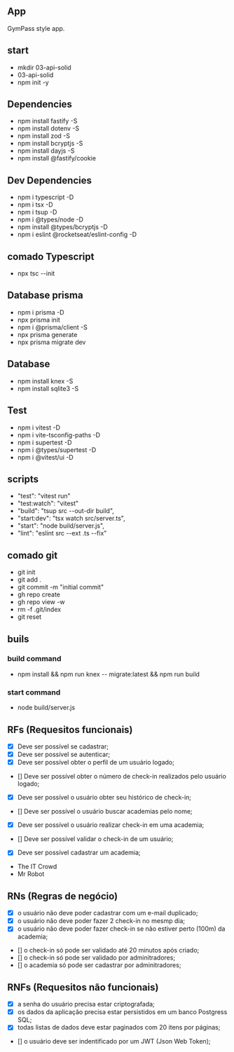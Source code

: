 ## App

GymPass style app.

## start

- mkdir 03-api-solid
- 03-api-solid
- npm init -y

## Dependencies

- npm install fastify -S
- npm install dotenv -S
- npm install zod -S
- npm install bcryptjs -S
- npm install dayjs -S
- npm install @fastify/cookie

## Dev Dependencies

- npm i typescript -D
- npm i tsx -D
- npm i tsup -D
- npm i @types/node -D
- npm install @types/bcryptjs -D
- npm i eslint @rocketseat/eslint-config -D

## comado Typescript

- npx tsc --init

## Database prisma

- npm i prisma -D
- npx prisma init
- npm i @prisma/client -S
- npx prisma generate
- npx prisma migrate dev

## Database

- npm install knex -S
- npm install sqlite3 -S

## Test

- npm i vitest -D
- npm i vite-tsconfig-paths -D
- npm i supertest -D
- npm i @types/supertest -D
- npm i @vitest/ui -D

## scripts

- "test": "vitest run"
- "test:watch": "vitest"
- "build": "tsup src --out-dir build",
- "start:dev": "tsx watch src/server.ts",
- "start": "node build/server.js",
- "lint": "eslint src --ext .ts --fix"

## comado git

- git init
- git add .
- git commit -m "initial commit"
- gh repo create
- gh repo view -w
- rm -f .git/index
- git reset

## buils

### build command

- npm install && npm run knex -- migrate:latest && npm run build

### start command

- node build/server.js

## RFs (Requesitos funcionais)

- [x] Deve ser possível se cadastrar;
- [x] Deve ser possível se autenticar;
- [x] Deve ser possível obter o perfil de um usuário logado;
- [] Deve ser possível obter o número de check-in realizados pelo usuário logado;
- [x] Deve ser possível o usuário obter seu histórico de check-in;
- [] Deve ser possível o usuário buscar academias pelo nome;
- [x] Deve ser possível o usuário realizar check-in em uma academia;
- [] Deve ser possível validar o check-in de um usuário;
- [x] Deve ser possível cadastrar um academia;

- ​​The IT Crowd
- Mr Robot

## RNs (Regras de negócio)

- [x] o usuário não deve poder cadastrar com um e-mail duplicado;
- [x] o usuário não deve poder fazer 2 check-in no mesmp dia;
- [x] o usuário não deve poder fazer check-in se não estiver perto (100m) da academia;
- [] o check-in só pode ser validado até 20 minutos após criado;
- [] o check-in só pode ser validado por adminitradores;
- [] o academia só pode ser cadastrar por adminitradores;

## RNFs (Requesitos não funcionais)

- [x] a senha do usuário precisa estar criptografada;
- [x] os dados da aplicação precisa estar persistidos em um banco Postgress SQL;
- [x] todas listas de dados deve estar paginados com 20 itens por páginas;
- [] o usuário deve ser indentificado por um JWT (Json Web Token);
